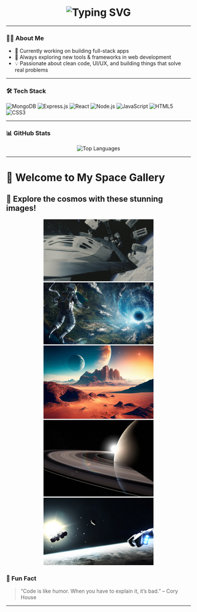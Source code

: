 
<!-- Typing SVG -->
<h1 align="center">
  <img src="https://readme-typing-svg.herokuapp.com?font=Fira+Code&weight=600&size=30&pause=1000&color=36BCF7&center=true&vCenter=true&width=500&lines=Hi+I'm+Aman;aka+Amanthisside;Full-Stack+Developer;+MERN+Stack+Enthusiast" alt="Typing SVG" />
</h1>



---




### 👨‍💻 About Me

- 🔭 Currently working on building full-stack apps  
- 🌱 Always exploring new tools & frameworks in web development  
- 💡 Passionate about clean code, UI/UX, and building things that solve real problems  

---

### 🛠️ Tech Stack

![MongoDB](https://img.shields.io/badge/-MongoDB-4EA94B?style=flat-square&logo=mongodb&logoColor=white)
![Express.js](https://img.shields.io/badge/-Express.js-000000?style=flat-square&logo=express&logoColor=white)
![React](https://img.shields.io/badge/-React-61DAFB?style=flat-square&logo=react&logoColor=white)
![Node.js](https://img.shields.io/badge/-Node.js-339933?style=flat-square&logo=node.js&logoColor=white)
![JavaScript](https://img.shields.io/badge/-JavaScript-F7DF1E?style=flat-square&logo=javascript&logoColor=black)
![HTML5](https://img.shields.io/badge/-HTML5-E34F26?style=flat-square&logo=html5&logoColor=white)
![CSS3](https://img.shields.io/badge/-CSS3-1572B6?style=flat-square&logo=css3&logoColor=white)

---

### 📊 GitHub Stats

<p align="center">
  <img src="https://github-readme-stats.vercel.app/api/top-langs/?username=Amanthisside&layout=compact&theme=radical" alt="Top Languages" />
</p>

---
<!-- 
🕵️‍♂️ You found the secret dev easter egg! 
DM me "✨foundit" on Twitter @amanthisside to say hi 😄 
-->

# 🌌 Welcome to My Space Gallery

## 🚀 Explore the cosmos with these stunning images!

<!-- Center-align the images with a uniform size -->
<div align="center">
  <img src="https://github.com/Amanthisside/Amanthisside/blob/main/images/16336_5.jpg?raw=true" width="300" />
  <img src="https://github.com/Amanthisside/Amanthisside/blob/main/images/20084.jpg?raw=true" width="300" />
  <img src="https://github.com/Amanthisside/Amanthisside/blob/main/images/360_F_559594211_HOFvnMPbMmGSoU7iOKz36JOnYFKbO8tF.jpg?raw=true" width="300" />
  <img src="https://github.com/Amanthisside/Amanthisside/blob/main/images/498125.jpg?raw=true" width="300" />
  <img src="https://github.com/Amanthisside/Amanthisside/blob/main/images/45.243446-science_fiction-artwork-interstellar_movie.jpg?raw=true" width="300" />
</div>



### 🎯 Fun Fact

> “Code is like humor. When you have to explain it, it’s bad.” – Cory House

---

